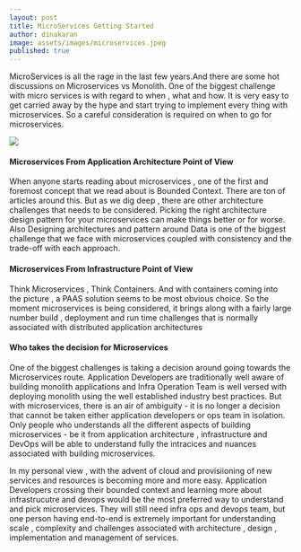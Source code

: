 ```yaml
---
layout: post
title: MicroServices Getting Started
author: dinakaran
image: assets/images/microservices.jpeg
published: true
---
```

MicroServices is all the rage in the last few years.And there are some hot discussions on Microservices vs Monolith. One of the biggest challenge with micro services is with regard to when , what and how. It is very easy to get carried away by the hype and start trying to implement every thing with microservices. So a careful consideration is required on when to go for microservices.

![]({{site.baseurl}}/https://miro.medium.com/max/1400/1*1hBwhZ--xEVY35z5owT1Qw.jpeg)

#### Microservices From Application Architecture Point of View

When anyone starts reading about microservices , one of the first and foremost concept that we read about is Bounded Context. There are ton of articles around this. But as we dig deep , there are other architecture challenges that needs to be considered. Picking the right architecture design pattern for your microservices can make things better or for worse. Also Designing architectures and pattern around Data is one of the biggest challenge that we face with microservices coupled with consistency and the trade-off with each approach.  

#### Microservices From Infrastructure Point of View

Think Microservices , Think Containers. And with containers coming into the picture , a PAAS solution seems to be most obvious choice. So the moment microservices is being considered, it brings along with a fairly large number build , deployment and run time challenges that is normally associated with distributed application architectures 

#### Who takes the decision for Microservices 

One of the biggest challenges is  taking a decision around going towards the Microservices route. Application Developers are traditionally well aware of building monolith applications and Infra Operation Team is well versed with deploying monolith using the well established industry best practices. But with microservices, there is an air of ambiguity - it is no longer a decision that cannot be taken either application developers or ops team in isolation. Only people who understands all the different aspects of building microservices - be it from application architecture , infrastructure and DevOps will be able to understand fully the intracices and nuances associated with building microservices.

In my personal view , with the advent of cloud and provisiioning of new services and resources is becoming more and more easy. Application Developers crossing their bounded context and learning more about infrastrucutre and devops would be the most preferred way to understand and pick microservices. They will still need infra ops and devops team, but one person having end-to-end is extremely important for understanding scale , complexity and challenges associated with architecture , design , implementation and management of services.
